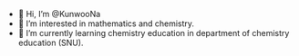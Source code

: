 - 👋 Hi, I’m @KunwooNa
- 👀 I’m interested in mathematics and chemistry.
- 🌱 I’m currently learning chemistry education in department of chemistry education (SNU).

<!---
KunwooNa/KunwooNa is a ✨ special ✨ repository because its `README.md` (this file) appears on your GitHub profile.
You can click the Preview link to take a look at your changes.
--->
